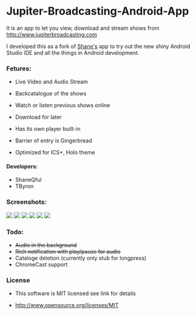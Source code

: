 Jupiter-Broadcasting-Android-App
================================

It is an app to let you view, download and stream shows from http://www.jupiterbroadcasting.com

I developed this as a fork of [Shane's](https://github.com/ShaneQful/Jupiter-Broadcasting-Android-App) app to try out the new shiny Android Studio IDE and all the things in Android development.

### Fetures:

* Live Video and Audio Stream

* Backcatalogue of the shows

* Watch or listen previous shows online

* Download for later

* Has its own player built-in

* Barrier of entry is Gingerbread

* Optimized for ICS+, Holo theme

#### Developers:

* ShaneQful
* TByron

### Screenshots:
<img src=http://i.imgur.com/n0SmEdH.png> <img src=http://i.imgur.com/I60FZyC.png> <img src=http://i.imgur.com/kZkVUhN.png> 
<img src=http://i.imgur.com/WS6dqoA.png> <img src=http://i.imgur.com/WoDxTin.png> <img src=http://i.imgur.com/G6v3wrX.png>

### Todo:

* ~~Audio in the background~~
* ~~Rich notification with play/pause for audio~~
* Cataloge deletion (currently only stub for longpress)
* ChromeCast support

### License

* This software is MIT licensed see link for details

* http://www.opensource.org/licenses/MIT
